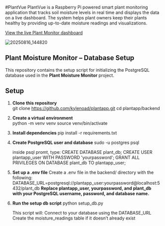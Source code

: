 #PlantVue
PlantVue is a Raspberry Pi powered smart plant monitoring application that tracks soil moisture levels in real time and displays the data on a live dashboard. The system helps plant owners keep their plants healthy by providing up-to-date moisture readings and visualizations.

[View the live Plant Monitor dashboard](https://plantvue.netlify.app/)

![20250816_144820](https://github.com/user-attachments/assets/08ac5ba7-ba06-44b1-8266-b46a5c149821)

## Plant Moisture Monitor – Database Setup

This repository contains the setup script for initializing the PostgreSQL database used in the **Plant Moisture Monitor** project.

## Setup

1. **Clone this repository**  
    git clone https://github.com/kylenoad/plantapp.git
    cd plantapp/backend

2. **Create a virtual environment**  
    python -m venv venv
    source venv/bin/activate

3. **Install dependencies** 
    pip install -r requirements.txt

3. **Create PostgreSQL user and database**
    sudo -u postgres psql

    inside psql promt, type:
        CREATE DATABASE plant_db;
        CREATE USER plantapp_user WITH PASSWORD 'yourpassword';
        GRANT ALL PRIVILEGES ON DATABASE plant_db TO plantapp_user;

4. **Set up a .env file** 
    Create a .env file in the backend/ directory with the following:
    DATABASE_URL=postgresql://plantapp_user:yourpassword@localhost:5432/plant_db
    **Replace plantapp_user, yourpassword, and plant_db with your PostgreSQL username, password, and database name.**

5. **Run the setup db script** 
    python setup_db.py

    This script will:
        Connect to your database using the DATABASE_URL
        Create the moisture_readings table if it doesn’t already exist
